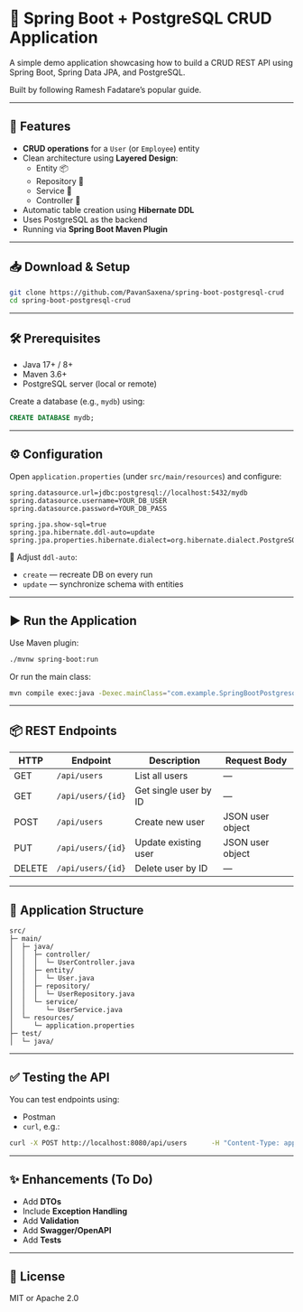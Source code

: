 # 🌟 Spring Boot + PostgreSQL CRUD Application

A simple demo application showcasing how to build a CRUD REST API using Spring Boot, Spring Data JPA, and PostgreSQL.

Built by following Ramesh Fadatare’s popular guide.

---

## 🚀 Features

- **CRUD operations** for a `User` (or `Employee`) entity
- Clean architecture using **Layered Design**:
  - Entity 📦
  - Repository 🔗
  - Service 🧠
  - Controller 🔁
- Automatic table creation using **Hibernate DDL**
- Uses PostgreSQL as the backend
- Running via **Spring Boot Maven Plugin**

---

## 📥 Download & Setup

```bash
git clone https://github.com/PavanSaxena/spring-boot-postgresql-crud
cd spring-boot-postgresql-crud
```

---

## 🛠 Prerequisites

- Java 17+ / 8+
- Maven 3.6+
- PostgreSQL server (local or remote)

Create a database (e.g., `mydb`) using:

```sql
CREATE DATABASE mydb;
```

---

## ⚙️ Configuration

Open `application.properties` (under `src/main/resources`) and configure:

```properties
spring.datasource.url=jdbc:postgresql://localhost:5432/mydb
spring.datasource.username=YOUR_DB_USER
spring.datasource.password=YOUR_DB_PASS

spring.jpa.show-sql=true
spring.jpa.hibernate.ddl-auto=update
spring.jpa.properties.hibernate.dialect=org.hibernate.dialect.PostgreSQLDialect
```

🎯 Adjust `ddl-auto`:  
- `create` — recreate DB on every run  
- `update` — synchronize schema with entities

---

## ▶️ Run the Application

Use Maven plugin:

```bash
./mvnw spring-boot:run
```

Or run the main class:

```bash
mvn compile exec:java -Dexec.mainClass="com.example.SpringBootPostgresqlCrudApplication"
```

---

## 📦 REST Endpoints

| HTTP   | Endpoint           | Description             | Request Body    |
|--------|--------------------|-------------------------|------------------|
| GET    | `/api/users`       | List all users          | —                |
| GET    | `/api/users/{id}`  | Get single user by ID   | —                |
| POST   | `/api/users`       | Create new user         | JSON user object |
| PUT    | `/api/users/{id}`  | Update existing user    | JSON user object |
| DELETE | `/api/users/{id}`  | Delete user by ID       | —                |

---

## 🧱 Application Structure

```
src/
├─ main/
│  ├─ java/
│  │  ├─ controller/
│  │  │  └─ UserController.java
│  │  ├─ entity/
│  │  │  └─ User.java
│  │  ├─ repository/
│  │  │  └─ UserRepository.java
│  │  └─ service/
│  │     └─ UserService.java
│  └─ resources/
│     └─ application.properties
├─ test/
│  └─ java/
```

---

## ✅ Testing the API

You can test endpoints using:

- Postman
- `curl`, e.g.:

```bash
curl -X POST http://localhost:8080/api/users      -H "Content-Type: application/json"      -d '{"name":"Alice","email":"alice@example.com"}'
```

---

## ✨ Enhancements (To Do)

- Add **DTOs**
- Include **Exception Handling**
- Add **Validation**
- Add **Swagger/OpenAPI**
- Add **Tests**

---

## 📝 License

MIT or Apache 2.0